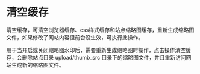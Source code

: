 # 清空缓存

清空缓存，可清空浏览器缓存、css样式缓存和站点缩略图缓存，重新生成缩略图文件，如果修改了网站内容但前台没生效，可执行此操作。

用于当开启或关闭缩略图水印后，需要重新生成缩略图时操作，点击操作清空缓存，会删除站点目录 upload/thumb_src 目录下的缩略图文件，并且重新访问网站生成新的缩略图文件。